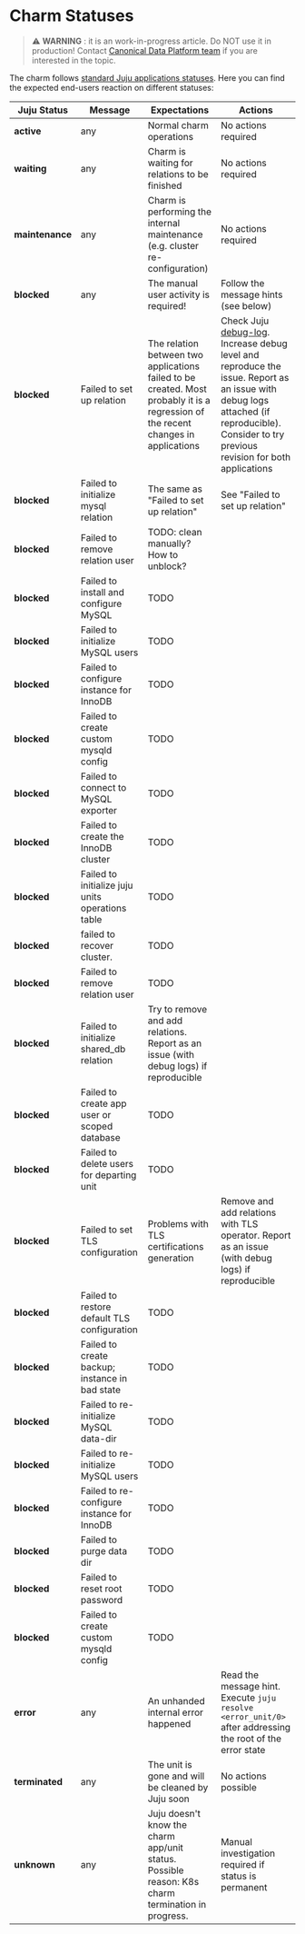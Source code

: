 # Charm Statuses

> :warning: **WARNING** : it is an work-in-progress article. Do NOT use it in production! Contact [Canonical Data Platform team](https://chat.charmhub.io/charmhub/channels/data-platform) if you are interested in the topic.

The charm follows [standard Juju applications statuses](https://juju.is/docs/olm/status-values#heading--application-status). Here you can find the expected end-users reaction on different statuses:

| Juju Status | Message | Expectations | Actions |
|-------|-------|-------|-------|
| **active** | any | Normal charm operations | No actions required |
| **waiting** | any | Charm is waiting for relations to be finished | No actions required |
| **maintenance** | any | Charm is performing the internal maintenance (e.g. cluster re-configuration) | No actions required |
| **blocked** | any | The manual user activity is required! | Follow the message hints (see below) |
| **blocked** | Failed to set up relation | The relation between two applications failed to be created. Most probably it is a regression of the recent changes in applications | Check Juju [debug-log](https://juju.is/docs/olm/juju-debug-log). Increase debug level and reproduce the issue. Report as an issue with debug logs attached (if reproducible). Consider to try previous revision for both applications |
| **blocked** | Failed to initialize mysql relation | The same as "Failed to set up relation" | See "Failed to set up relation" |
| **blocked** | Failed to remove relation user | TODO: clean manually? How to unblock? | |
| **blocked** | Failed to install and configure MySQL | TODO |  |
| **blocked** | Failed to initialize MySQL users | TODO | |
| **blocked** | Failed to configure instance for InnoDB | TODO | |
| **blocked** | Failed to create custom mysqld config | TODO | |
| **blocked** | Failed to connect to MySQL exporter | TODO | |
| **blocked** | Failed to create the InnoDB cluster | TODO | |
| **blocked** | Failed to initialize juju units operations table | TODO | |
| **blocked** | failed to recover cluster. | TODO | |
| **blocked** | Failed to remove relation user | TODO | |
| **blocked** | Failed to initialize shared_db relation | Try to remove and add relations. Report as an issue (with debug logs) if reproducible | |
| **blocked** | Failed to create app user or scoped database | TODO | |
| **blocked** | Failed to delete users for departing unit | TODO | |
| **blocked** | Failed to set TLS configuration | Problems with TLS certifications generation| Remove and add relations with TLS operator. Report as an issue (with debug logs) if reproducible |
| **blocked** | Failed to restore default TLS configuration | TODO | |
| **blocked** | Failed to create backup; instance in bad state | TODO | |
| **blocked** | Failed to re-initialize MySQL data-dir | TODO | |
| **blocked** | Failed to re-initialize MySQL users | TODO | |
| **blocked** | Failed to re-configure instance for InnoDB | TODO | |
| **blocked** | Failed to purge data dir | TODO | |
| **blocked** | Failed to reset root password | TODO | |
| **blocked** | Failed to create custom mysqld config | TODO | |
| **error** | any | An unhanded internal error happened | Read the message hint. Execute `juju resolve <error_unit/0>` after addressing the root of the error state |
| **terminated** | any | The unit is gone and will be cleaned by Juju soon | No actions possible |
| **unknown** | any | Juju doesn't know the charm app/unit status. Possible reason: K8s charm termination in progress. | Manual investigation required if status is permanent |